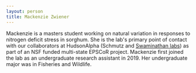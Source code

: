 ```yaml
---
layout: person
title: Mackenzie Zwiener
---
```


Mackenzie is a masters student working on natural variation in responses to nitrogen deficit stress in sorghum. She is the lab's primary point of contact with our collaborators at HudsonAlpha (Schmutz and [Swaminathan labs](https://hudsonalpha.org/faculty/kankshita-swaminathan/lab/)) as part of an NSF funded multi-state EPSCoR project. Mackenzie first joined the lab as an undergraduate research assistant in 2019. Her undergraduate major was in Fisheries and Wildlife.<br><br>
